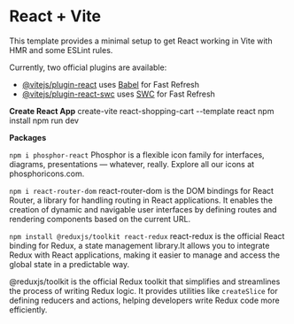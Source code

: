 # React + Vite

This template provides a minimal setup to get React working in Vite with HMR and some ESLint rules.

Currently, two official plugins are available:

- [@vitejs/plugin-react](https://github.com/vitejs/vite-plugin-react/blob/main/packages/plugin-react/README.md) uses [Babel](https://babeljs.io/) for Fast Refresh
- [@vitejs/plugin-react-swc](https://github.com/vitejs/vite-plugin-react-swc) uses [SWC](https://swc.rs/) for Fast Refresh

**Create React App**
create-vite react-shopping-cart --template react
npm install 
npm run dev

**Packages**

`npm i phosphor-react`
Phosphor is a flexible icon family for interfaces, diagrams, presentations — whatever, really. Explore all our icons at phosphoricons.com.

`npm i react-router-dom`
react-router-dom is the DOM bindings for React Router, a library for handling routing in React applications. It enables the creation of dynamic and navigable user interfaces by defining routes and rendering components based on the current URL.

`npm install @reduxjs/toolkit react-redux`
react-redux is the official React binding for Redux, a state management library.It allows you to integrate Redux with React applications, making it easier to manage and access the global state in a predictable way.

@reduxjs/toolkit is the official Redux toolkit that simplifies and streamlines the process of writing Redux logic. It provides utilities like `createSlice` for defining reducers and actions, helping developers write Redux code more efficiently.